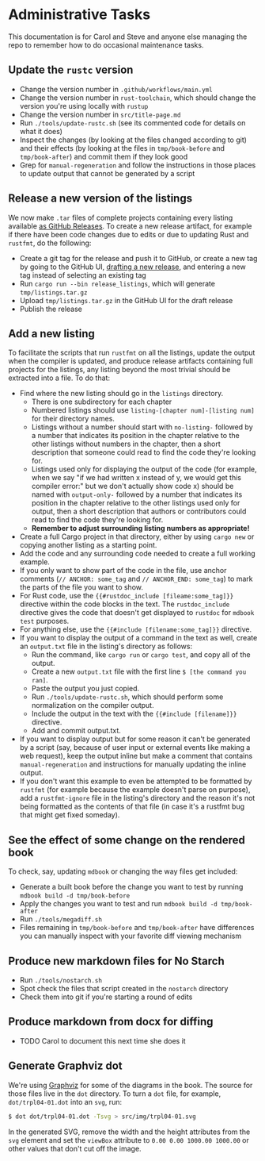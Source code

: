 # Administrative Tasks

This documentation is for Carol and Steve and anyone else managing the repo to remember how to do
occasional maintenance tasks.

## Update the `rustc` version

- Change the version number in `.github/workflows/main.yml`
- Change the version number in `rust-toolchain`, which should change the version you're using
  locally with `rustup`
- Change the version number in `src/title-page.md`
- Run `./tools/update-rustc.sh` (see its commented code for details on what it does)
- Inspect the changes (by looking at the files changed according to git) and their effects (by
  looking at the files in `tmp/book-before` and `tmp/book-after`) and commit them if they look good
- Grep for `manual-regeneration` and follow the instructions in those places to update output that
  cannot be generated by a script

## Release a new version of the listings

We now make `.tar` files of complete projects containing every listing available [as GitHub
Releases](https://github.com/rust-lang/book/releases). To create a new release artifact, for
example if there have been code changes due to edits or due to updating Rust and `rustfmt`, do the
following:

- Create a git tag for the release and push it to GitHub, or create a new tag by going to the
  GitHub UI, [drafting a new release](https://github.com/rust-lang/book/releases/new), and entering
  a new tag instead of selecting an existing tag
- Run `cargo run --bin release_listings`, which will generate `tmp/listings.tar.gz`
- Upload `tmp/listings.tar.gz` in the GitHub UI for the draft release
- Publish the release

## Add a new listing

To facilitate the scripts that run `rustfmt` on all the listings, update the output when the
compiler is updated, and produce release artifacts containing full projects for the listings, any
listing beyond the most trivial should be extracted into a file. To do that:

- Find where the new listing should go in the `listings` directory.
  - There is one subdirectory for each chapter
  - Numbered listings should use `listing-[chapter num]-[listing num]` for their directory names.
  - Listings without a number should start with `no-listing-` followed by a number that indicates
    its position in the chapter relative to the other listings without numbers in the chapter, then
    a short description that someone could read to find the code they're looking for.
  - Listings used only for displaying the output of the code (for example, when we say "if we had
    written x instead of y, we would get this compiler error:" but we don't actually show code x)
    should be named with `output-only-` followed by a number that indicates its position in the
    chapter relative to the other listings used only for output, then a short description that
    authors or contributors could read to find the code they're looking for.
  - **Remember to adjust surrounding listing numbers as appropriate!**
- Create a full Cargo project in that directory, either by using `cargo new` or copying another
  listing as a starting point.
- Add the code and any surrounding code needed to create a full working example.
- If you only want to show part of the code in the file, use anchor comments (`// ANCHOR: some_tag`
  and `// ANCHOR_END: some_tag`) to mark the parts of the file you want to show.
- For Rust code, use the `{{#rustdoc_include [fileame:some_tag]}}` directive within the code blocks
  in the text. The `rustdoc_include` directive gives the code that doesn't get displayed to
  `rustdoc` for `mdbook test` purposes.
- For anything else, use the `{{#include [filename:some_tag]}}` directive.
- If you want to display the output of a command in the text as well, create an `output.txt` file
  in the listing's directory as follows:
  - Run the command, like `cargo run` or `cargo test`, and copy all of the output.
  - Create a new `output.txt` file with the first line `$ [the command you ran]`.
  - Paste the output you just copied.
  - Run `./tools/update-rustc.sh`, which should perform some normalization on the compiler output.
  - Include the output in the text with the `{{#include [filename]}}` directive.
  - Add and commit output.txt.
- If you want to display output but for some reason it can't be generated by a script (say, because
  of user input or external events like making a web request), keep the output inline but make a
  comment that contains `manual-regeneration` and instructions for manually updating the inline
  output.
- If you don't want this example to even be attempted to be formatted by `rustfmt` (for example
  because the example doesn't parse on purpose), add a `rustfmt-ignore` file in the listing's
  directory and the reason it's not being formatted as the contents of that file (in case it's a
  rustfmt bug that might get fixed someday).

## See the effect of some change on the rendered book

To check, say, updating `mdbook` or changing the way files get included:

- Generate a built book before the change you want to test by running `mdbook build -d
  tmp/book-before`
- Apply the changes you want to test and run `mdbook build -d tmp/book-after`
- Run `./tools/megadiff.sh`
- Files remaining in `tmp/book-before` and `tmp/book-after` have differences you can manually
  inspect with your favorite diff viewing mechanism

## Produce new markdown files for No Starch

- Run `./tools/nostarch.sh`
- Spot check the files that script created in the `nostarch` directory
- Check them into git if you're starting a round of edits

## Produce markdown from docx for diffing

- TODO Carol to document this next time she does it

## Generate Graphviz dot

We're using [Graphviz](http://graphviz.org/) for some of the diagrams in the
book. The source for those files live in the `dot` directory. To turn a `dot`
file, for example, `dot/trpl04-01.dot` into an `svg`, run:

```bash
$ dot dot/trpl04-01.dot -Tsvg > src/img/trpl04-01.svg
```

In the generated SVG, remove the width and the height attributes from the `svg`
element and set the `viewBox` attribute to `0.00 0.00 1000.00 1000.00` or other
values that don't cut off the image.
